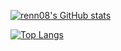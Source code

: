 [![renn08's GitHub stats](https://github-readme-stats-peach-two.vercel.app/api?username=renn08&show_icons=true&theme=graywhite)](https://github.com/anuraghazra/github-readme-stats)

[![Top Langs](https://github-readme-stats-peach-two.vercel.app/api/top-langs/?username=renn08&langs_count=10&layout=compact&theme=graywhite)](https://github.com/anuraghazra/github-readme-stats)
